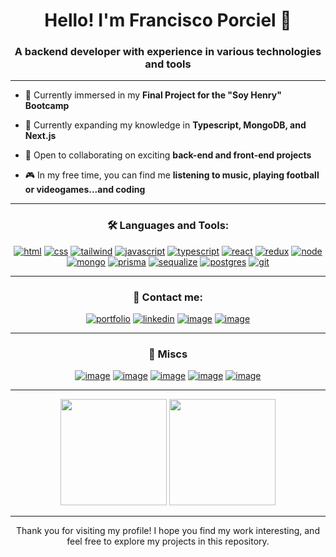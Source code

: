 <h1 align="center">Hello! I'm Francisco Porciel 👋</h1>

<h3 align="center">A backend developer with experience in various technologies and tools</h3>

---

- 📝 Currently immersed in my **Final Project for the "Soy Henry" Bootcamp**

- 📖 Currently expanding my knowledge in **Typescript, MongoDB, and Next.js**

- 👥 Open to collaborating on exciting **back-end and front-end projects**

- 🎮 In my free time, you can find me **listening to music, playing football or videogames...and coding**

---

<h3 align="center">🛠 Languages and Tools:</h3>

<div align="center">
  
[![html](https://img.shields.io/badge/HTML5-E34F26?style=for-the-badge&logo=html5&logoColor=white)](https://www.w3schools.com/css/)
[![css](https://img.shields.io/badge/CSS3-1572B6?style=for-the-badge&logo=css3&logoColor=white)](https://www.w3schools.com/css/)
[![tailwind](https://img.shields.io/badge/Tailwind_CSS-38B2AC?style=for-the-badge&logo=tailwind-css&logoColor=white)](https://tailwindcss.com/)
[![javascript](https://img.shields.io/badge/JavaScript-F7DF1E?style=for-the-badge&logo=javascript&logoColor=black)](https://developer.mozilla.org/en-US/docs/Web/JavaScript/)
[![typescript](https://img.shields.io/badge/TypeScript-007ACC?style=for-the-badge&logo=typescript&logoColor=white)](https://www.typescriptlang.org/)
[![react](https://img.shields.io/badge/React-20232A?style=for-the-badge&logo=react&logoColor=61DAFB)](https://react.dev/)
[![redux](https://img.shields.io/badge/Redux-593D88?style=for-the-badge&logo=redux&logoColor=white)](https://redux.js.org/)
[![node](https://img.shields.io/badge/Node.js-43853D?style=for-the-badge&logo=node.js&logoColor=white)](https://nodejs.org/)
[![mongo](https://img.shields.io/badge/MongoDB-4EA94B?style=for-the-badge&logo=mongodb&logoColor=white)](https://www.mongodb.com/)
[![prisma](https://img.shields.io/badge/Prisma-3982CE?style=for-the-badge&logo=Prisma&logoColor=white)](https://www.prisma.io/)
[![sequalize](https://img.shields.io/badge/Sequelize-52B0E7?style=for-the-badge&logo=Sequelize&logoColor=white)](https://sequelize.org/)
[![postgres](https://img.shields.io/badge/PostgreSQL-316192?style=for-the-badge&logo=postgresql&logoColor=white)](https://www.postgresql.org/)
[![git](https://img.shields.io/badge/GIT-E44C30?style=for-the-badge&logo=git&logoColor=white)](https://git-scm.com/)
  
</div>

---

<h3 align="center">📧 Contact me:</h3>

<div align="center">
  
[![portfolio](https://img.shields.io/badge/my_portfolio-000?style=for-the-badge&logo=About.me&logoColor=white)]()
[![linkedin](https://img.shields.io/badge/linkedin-0A66C2?style=for-the-badge&logo=linkedin&logoColor=white)](https://www.linkedin.com/in/frannpor/)
[![image](https://img.shields.io/badge/Instagram-E4405F?style=for-the-badge&logo=instagram&logoColor=white)](https://www.instagram.com/frannporciel/)
[![image](https://img.shields.io/badge/Gmail-D14836?style=for-the-badge&logo=gmail&logoColor=white)](mailto:frannporciel@gmail.com)
  
</div>

---

<h3 align="center">🌟 Miscs</h3>

<div align="center">
  
[![image](https://img.shields.io/badge/Scrum-000000?style=for-the-badge&logo=ko-fi&logoColor=white)](https://www.scrum.org/resources/what-scrum-module)
[![image](https://img.shields.io/badge/Trello-0052CC?style=for-the-badge&logo=trello&logoColor=white)](https://trello.com/)
[![image](https://img.shields.io/badge/Slack-4A154B?style=for-the-badge&logo=slack&logoColor=white)](https://slack.com/)
[![image](https://img.shields.io/badge/Figma-F24E1E?style=for-the-badge&logo=figma&logoColor=white)](https://www.figma.com/)
[![image](https://img.shields.io/badge/Trello-0052CC?style=for-the-badge&logo=trello&logoColor=white)](https://slack.com/)

</div>

---

<p align="center">
  <img height="170" src="https://github-readme-stats.vercel.app/api?username=frannpor&theme=swift&hide_border=true&include_all_commits=true&count_private=false&show_icons=true" />
  <img height="170" src="https://github-readme-stats.vercel.app/api/top-langs/?username=frannpor&theme=swift&hide_border=true&layout=compact" />
</p>

---

<p align="center">
Thank you for visiting my profile! I hope you find my work interesting, and feel free to explore my projects in this repository.
</p>
